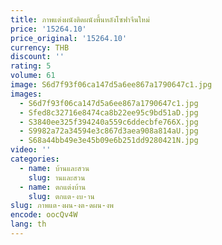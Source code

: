 ```yaml
---
title: ภาพแต่งผนังติดผนังพื้นหลังโซฟาจีนใหม่
price: '15264.10'
price_original: '15264.10'
currency: THB
discount: ''
rating: 5
volume: 61
image: S6d7f93f06ca147d5a6ee867a1790647c1.jpg
images:
  - S6d7f93f06ca147d5a6ee867a1790647c1.jpg
  - Sfed8c32716e8474ca8b22ee95c9bd51aD.jpg
  - S3840ee325f394240a559c6ddecbfe766X.jpg
  - S9982a72a34594e3c867d3aea908a814aU.jpg
  - S68a44bb49e3e45b09e6b251dd9280421N.jpg
video: ''
categories:
  - name: บ้านและสวน
    slug: านและสวน
  - name: ตกแต่งบ้าน
    slug: ตกแต-งบ-าน
slug: ภาพแต-งผน-งต-ดผน-งพ
encode: oocQv4W
lang: th
---
```

  